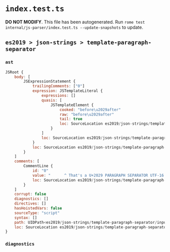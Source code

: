 # `index.test.ts`

**DO NOT MODIFY**. This file has been autogenerated. Run `rome test internal/js-parser/index.test.ts --update-snapshots` to update.

## `es2019 > json-strings > template-paragraph-separator`

### `ast`

```javascript
JSRoot {
	body: [
		JSExpressionStatement {
			trailingComments: ["0"]
			expression: JSTemplateLiteral {
				expressions: []
				quasis: [
					JSTemplateElement {
						cooked: "before\u2029after"
						raw: "before\u2029after"
						tail: true
						loc: SourceLocation es2019/json-strings/template-paragraph-separator/input.js 1:2-2:5
					}
				]
				loc: SourceLocation es2019/json-strings/template-paragraph-separator/input.js 1:1-2:6
			}
			loc: SourceLocation es2019/json-strings/template-paragraph-separator/input.js 1:0-2:8
		}
	]
	comments: [
		CommentLine {
			id: "0"
			value: "      ^ That's a U+2029 PARAGRAPH SEPARATOR UTF-16 char (between 'before' and 'after')"
			loc: SourceLocation es2019/json-strings/template-paragraph-separator/input.js 3:0-3:88
		}
	]
	corrupt: false
	diagnostics: []
	directives: []
	hasHoistedVars: false
	sourceType: "script"
	syntax: []
	path: UIDPath<es2019/json-strings/template-paragraph-separator/input.js>
	loc: SourceLocation es2019/json-strings/template-paragraph-separator/input.js 1:0-4:0
}
```

### `diagnostics`

```

```
